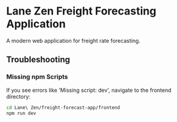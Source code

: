 # Lane Zen Freight Forecasting Application

A modern web application for freight rate forecasting.

## Troubleshooting

### Missing npm Scripts

If you see errors like 'Missing script: dev', navigate to the frontend directory:

```bash
cd Lane\ Zen/freight-forecast-app/frontend
npm run dev
```

